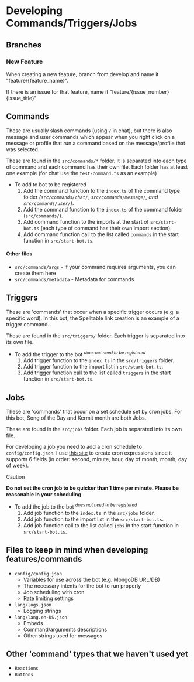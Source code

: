 # Developing Commands/Triggers/Jobs

## Branches

### New Feature
When creating a new feature, branch from develop and name it "feature/{feature_name}".

If there is an issue for that feature, name it "feature/{issue_number}{issue_title}"

## Commands

These are usually slash commands (using `/` in chat), but there is also message and user commands which appear when you right click on a message or profile that run a command based on the message/profile that was selected.

These are found in the `src/commands/*` folder. It is separated into each type of command and each command has their own file. Each folder has at least one example (for chat use the `test-command.ts` as an example)

-   To add to bot to be registered
    1. Add the command function to the `index.ts` of the command type folder _(`src/commands/chat/`, `src/commands/message/`, and `src/commands/user/`)_.
    2. Add the command function to the `index.ts` of the command folder (`src/commands/`).
    3. Add command function to the imports at the start of `src/start-bot.ts` (each type of command has their own import section).
    4. Add command function call to the list called `commands` in the start function in `src/start-bot.ts`.

#### Other files

-   `src/commands/args` - If your command requires arguments, you can create them here
-   `src/commands/metadata` - Metadata for commands

## Triggers

These are 'commands' that occur when a specific trigger occurs (e.g. a specific word). In this bot, the Spelltable link creation is an example of a trigger command.

These are found in the `src/triggers/` folder. Each trigger is separated into its own file.

-   To add the trigger to the bot <sup>_does not need to be registered_</sup>
    1. Add trigger function to the `index.ts` in the `src/triggers` folder.
    2. Add trigger function to the import list in `src/start-bot.ts`.
    3. Add trigger function call to the list called `triggers` in the start function in `src/start-bot.ts`.

## Jobs

These are 'commands' that occur on a set schedule set by cron jobs. For this bot, Song of the Day and Kermit month are both Jobs.

These are found in the `src/jobs` folder. Each job is separated into its own file.

For developing a job you need to add a cron schedule to `config/config.json`. I use [this site](https://crontab.cronhub.io) to create cron expressions since it supports 6 fields (in order: second, minute, hour, day of month, month, day of week).

> [!CAUTION]
> **Do not set the cron job to be quicker than 1 time per minute. Please be reasonable in your scheduling**

-   To add the job to the bot <sup>_does not need to be registered_</sup>
    1. Add job function to the `index.ts` in the `src/jobs` folder.
    2. Add job function to the import list in the `src/start-bot.ts`.
    3. Add job function call to the list called `jobs` in the start function in `src/start-bot.ts`.

## Files to keep in mind when developing features/commands

-   `config/config.json`
    -   Variables for use across the bot (e.g. MongoDB URL/DB)
    -   The necessary intents for the bot to run properly
    -   Job scheduling with cron
    -   Rate limiting settings
-   `lang/logs.json`
    -   Logging strings
-   `lang/lang.en-US.json`
    -   Embeds
    -   Command/arguments descriptions
    -   Other strings used for messages

## Other 'command' types that we haven't used yet

-   `Reactions`
-   `Buttons`
